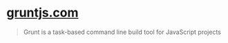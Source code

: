 # [gruntjs.com](http://gruntjs.com)

> Grunt is a task-based command line build tool for JavaScript projects
